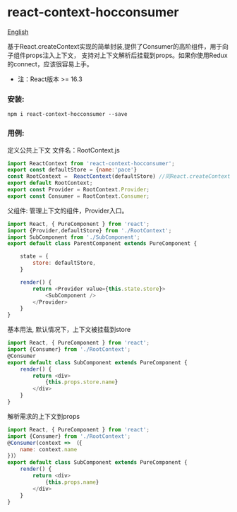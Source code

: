 # react-context-hocconsumer

[English](https://github.com/pacez/React-Context-HOCConsumer#readme)

基于React.createContext实现的简单封装,提供了Consumer的高阶组件，用于向子组件props注入上下文，
支持对上下文解析后挂载到props。如果你使用Redux的connect，应该很容易上手。

* 注：React版本 >= 16.3

### 安装:
```
npm i react-context-hocconsumer --save
```


### 用例:

定义公共上下文
文件名：RootContext.js
```javascript  
import ReactContext from 'react-context-hocconsumer';
export const defaultStore = {name:'pace'} 
const RootContext =  ReactContext(defaultStore) //同React.createContext可接收defautValue
export default RootContext;
export const Provider = RootContext.Provider;
export const Consumer = RootContext.Consumer;
```

父组件: 管理上下文的组件，Provider入口。
```javascript  
import React, { PureComponent } from 'react';
import {Provider,defaultStore} from './RootContext';
import SubComponent from './SubComponent';
export default class ParentComponent extends PureComponent {

    state = {
        store: defaultStore, 
    }

    render() {
        return <Provider value={this.state.store}>  
            <SubComponent /> 
        </Provider>
    }
}
```

基本用法, 默认情况下，上下文被挂载到store
```javascript  
import React, { PureComponent } from 'react';
import {Consumer} from './RootContext';
@Consumer
export default class SubComponent extends PureComponent {
    render() {
        return <div>
            {this.props.store.name}
        </div>
    }
}
```

解析需求的上下文到props
```javascript  
import React, { PureComponent } from 'react';
import {Consumer} from './RootContext';
@Consumer(context => （{
    name: context.name  
})）    
export default class SubComponent extends PureComponent {
    render() {
        return <div>
            {this.props.name}
        </div>
    }
}
```

